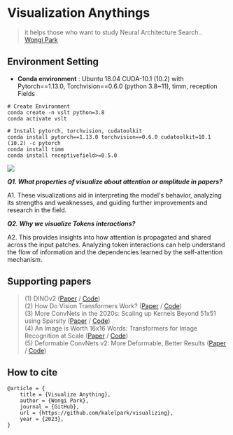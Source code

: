 # Visualization Anythings 
> it helps those who want to study Neural Architecture Search.. <br/>
> [Wongi Park](https://www.linkedin.com/in/wongipark/) <br/>

## Environment Setting
- **Conda environment**
: Ubuntu 18.04 CUDA-10.1 (10.2) with Pytorch==1.13.0, Torchvision==0.6.0 (python 3.8~11), timm, reception Fields<br/>
```
# Create Environment
conda create -n vslt python=3.8
conda activate vslt

# Install pytorch, torchvision, cudatoolkit
conda install pytorch==1.13.0 torchvision==0.6.0 cudatoolkit=10.1 (10.2) -c pytorch
conda install timm
conda install receptivefield>=0.5.0
```

![](pngs/Visualize.png)

***Q1. What properties of visualize about attention or amplitude in papers?***  

A1. These visualizations aid in interpreting the model's behavior, analyzing its strengths and weaknesses, and guiding further improvements and research in the field.


***Q2. Why we visualize Tokens interactions?***  

A2. This provides insights into how attention is propagated and shared across the input patches. Analyzing token interactions can help understand the flow of information and the dependencies learned by the self-attention mechanism.


## Supporting papers

> (1) DINOv2  ([Paper](https://arxiv.org/abs/2304.07193) / [Code](https://github.com/facebookresearch/dinov2)) <br/>
> (2) How Do Vision Transformers Work? ([Paper](https://arxiv.org/abs/2202.06709) / [Code](https://github.com/xxxnell/how-do-vits-work/tree/transformer)) <br/>
> (3) More ConvNets in the 2020s: Scaling up Kernels Beyond 51x51 using Sparsity ([Paper](https://arxiv.org/abs/2207.03620) / [Code](https://github.com/VITA-Group/SLaK)) <br/>
> (4) An Image is Worth 16x16 Words: Transformers for Image Recognition at Scale ([Paper](https://arxiv.org/abs/2010.11929) / [Code](https://github.com/lucidrains/vit-pytorch)) <br/>
> (5) Deformable ConvNets v2: More Deformable, Better Results ([Paper](https://arxiv.org/abs/1811.11168) / [Code](https://github.com/developer0hye/PyTorch-Deformable-Convolution-v2)) <br/>


<!-- ## Su
### 1. [DINOv2](https://arxiv.org/abs/2304.07193)
### 2. [PCA Visualized](https://github.com/purnasai/Dino_V2)
### 3. [Attention Distance Visualized](https://github.com/all-things-vits/code-samples)
### 4. [Amplitude GradCAM](https://github.com/all-things-vits/code-samples)
### 5. [ReceptionFields GradCAM](https://github.com/shelfwise/receptivefield/blob/master/notebooks/minimal_example_with_pytorch_API.ipynb)
### 6. [Effective Receptive Field](hhttps://github.com/DingXiaoH/RepLKNet-pytorch/blob/main/erf/visualize_erf.py)
### 7. [Fourier GradCAM](https://github.com/xxxnell/how-do-vits-work/blob/transformer/fourier_analysis.ipynb)
### 8. [Masked Visualized](https://github.com/youweiliang/evit/blob/master/visualize_mask.py) -->

## How to cite
```
@article = {
    title = {Visualize Anything},
    author = {Wongi Park},
    journal = {GitHub},
    url = {https://github.com/kalelpark/visualizing},
    year = {2023},
}
```
